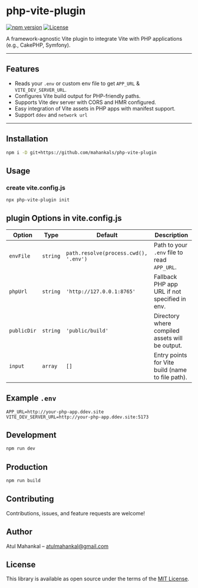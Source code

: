 # php-vite-plugin

[![npm version](https://img.shields.io/npm/v/php-vite-plugin.svg?style=flat)](https://www.npmjs.com/package/php-vite-plugin)
[![License](https://img.shields.io/npm/l/php-vite-plugin.svg?style=flat)](LICENSE)

A framework-agnostic Vite plugin to integrate Vite with PHP applications (e.g., CakePHP, Symfony).

---

## Features

- Reads your `.env` or custom env file to get `APP_URL` & `VITE_DEV_SERVER_URL`.
- Configures Vite build output for PHP-friendly paths.
- Supports Vite dev server with CORS and HMR configured.
- Easy integration of Vite assets in PHP apps with manifest support.
- Support `ddev` and `network url` 

---

## Installation

```bash
npm i -D git+https://github.com/mahankals/php-vite-plugin
```

## Usage

### create vite.config.js

```bash
npx php-vite-plugin init
```

## plugin Options in vite.config.js

| Option     | Type     | Default                                   | Description                                     |
|------------|----------|-------------------------------------------|-------------------------------------------------|
| `envFile`  | `string` | `path.resolve(process.cwd(), '.env')`     | Path to your `.env` file to read `APP_URL`.     |
| `phpUrl`   | `string` | `'http://127.0.0.1:8765'`                 | Fallback PHP app URL if not specified in env.   |
| `publicDir`| `string` | `'public/build'`                          | Directory where compiled assets will be output. |
| `input`    | `array`  | `[]`                                      | Entry points for Vite build (name to file path).|

## Example `.env`

```
APP_URL=http://your-php-app.ddev.site
VITE_DEV_SERVER_URL=http://your-php-app.ddev.site:5173
```

## Development

```bash
npm run dev
```

## Production

```bash
npm run build
```

## Contributing

Contributions, issues, and feature requests are welcome!

## Author

Atul Mahankal – [atulmahankal@gmail.com](mailto:atulmahankal@gmail.com)


## License

This library is available as open source under the terms of the [MIT License](https://opensource.org/licenses/MIT).
